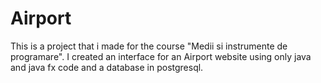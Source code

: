 # Airport
This is a project that i made for the course "Medii si instrumente de programare".
I created an interface for an Airport website using only java and java fx code and a database in postgresql.

